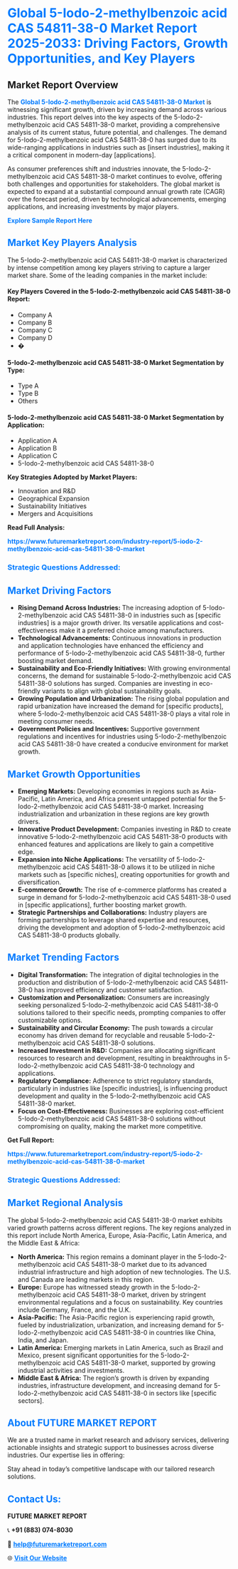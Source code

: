 <h1 style="color: #007BFF;">Global 5-Iodo-2-methylbenzoic acid CAS 54811-38-0 Market Report 2025-2033: Driving Factors, Growth Opportunities, and Key Players</h1>

<section id="overview">
<h2>Market Report Overview</h2>
<p>The <a href="https://www.futuremarketreport.com/industry-report/5-iodo-2-methylbenzoic-acid-cas-54811-38-0-market" style="color: #007BFF; text-decoration: none;"><strong>Global 5-Iodo-2-methylbenzoic acid CAS 54811-38-0 Market</strong></a> is witnessing significant growth, driven by increasing demand across various industries. This report delves into the key aspects of the 5-Iodo-2-methylbenzoic acid CAS 54811-38-0 market, providing a comprehensive analysis of its current status, future potential, and challenges. The demand for 5-Iodo-2-methylbenzoic acid CAS 54811-38-0 has surged due to its wide-ranging applications in industries such as [insert industries], making it a critical component in modern-day [applications].</p>
<p>As consumer preferences shift and industries innovate, the 5-Iodo-2-methylbenzoic acid CAS 54811-38-0 market continues to evolve, offering both challenges and opportunities for stakeholders. The global market is expected to expand at a substantial compound annual growth rate (CAGR) over the forecast period, driven by technological advancements, emerging applications, and increasing investments by major players.</p>
</section>

<section id="overview">
<p><a href="https://www.futuremarketreport.com/request-sample/reportId=119579" style="color: #007BFF; text-decoration: none;"><strong>Explore Sample Report Here</strong></a></p>
</section>

<section id="key-players">
<h2 style="color: #007BFF;">Market Key Players Analysis</h2>
<p>The 5-Iodo-2-methylbenzoic acid CAS 54811-38-0 market is characterized by intense competition among key players striving to capture a larger market share. Some of the leading companies in the market include:</p>
<h4>Key Players Covered in the 5-Iodo-2-methylbenzoic acid CAS 54811-38-0 Report:</h4>
<ul><li>Company A</li><li>Company B</li><li>Company C</li><li>Company D</li><li>�</li></ul>
<h4>5-Iodo-2-methylbenzoic acid CAS 54811-38-0 Market Segmentation by Type:</h4>
<ul><li>Type A</li><li>Type B</li><li>Others</li></ul>

<h4>5-Iodo-2-methylbenzoic acid CAS 54811-38-0 Market Segmentation by Application:</h4>
<ul><li>Application A</li><li>Application B</li><li>Application C</li><li>5-Iodo-2-methylbenzoic acid CAS 54811-38-0</li></ul>
<p><strong>Key Strategies Adopted by Market Players:</strong></p>
<ul>
<li>Innovation and R&D</li>
<li>Geographical Expansion</li>
<li>Sustainability Initiatives</li>
<li>Mergers and Acquisitions</li>
</ul>
</section>

<section>
<p><strong>Read Full Analysis: </strong></p><a href="https://www.futuremarketreport.com/industry-report/5-iodo-2-methylbenzoic-acid-cas-54811-38-0-market" style="color: #007BFF; text-decoration: none;"><strong>https://www.futuremarketreport.com/industry-report/5-iodo-2-methylbenzoic-acid-cas-54811-38-0-market</strong></a>
<h3 style="color: #007BFF;">Strategic Questions Addressed:</h3>
</section>

<section id="driving-factors">
<h2 style="color: #007BFF;">Market Driving Factors</h2>
<ul>
<li><strong>Rising Demand Across Industries:</strong> The increasing adoption of 5-Iodo-2-methylbenzoic acid CAS 54811-38-0 in industries such as [specific industries] is a major growth driver. Its versatile applications and cost-effectiveness make it a preferred choice among manufacturers.</li>
<li><strong>Technological Advancements:</strong> Continuous innovations in production and application technologies have enhanced the efficiency and performance of 5-Iodo-2-methylbenzoic acid CAS 54811-38-0, further boosting market demand.</li>
<li><strong>Sustainability and Eco-Friendly Initiatives:</strong> With growing environmental concerns, the demand for sustainable 5-Iodo-2-methylbenzoic acid CAS 54811-38-0 solutions has surged. Companies are investing in eco-friendly variants to align with global sustainability goals.</li>
<li><strong>Growing Population and Urbanization:</strong> The rising global population and rapid urbanization have increased the demand for [specific products], where 5-Iodo-2-methylbenzoic acid CAS 54811-38-0 plays a vital role in meeting consumer needs.</li>
<li><strong>Government Policies and Incentives:</strong> Supportive government regulations and incentives for industries using 5-Iodo-2-methylbenzoic acid CAS 54811-38-0 have created a conducive environment for market growth.</li>
</ul>
</section>

<section id="growth-opportunities">
<h2 style="color: #007BFF;">Market Growth Opportunities</h2>
<ul>
<li><strong>Emerging Markets:</strong> Developing economies in regions such as Asia-Pacific, Latin America, and Africa present untapped potential for the 5-Iodo-2-methylbenzoic acid CAS 54811-38-0 market. Increasing industrialization and urbanization in these regions are key growth drivers.</li>
<li><strong>Innovative Product Development:</strong> Companies investing in R&D to create innovative 5-Iodo-2-methylbenzoic acid CAS 54811-38-0 products with enhanced features and applications are likely to gain a competitive edge.</li>
<li><strong>Expansion into Niche Applications:</strong> The versatility of 5-Iodo-2-methylbenzoic acid CAS 54811-38-0 allows it to be utilized in niche markets such as [specific niches], creating opportunities for growth and diversification.</li>
<li><strong>E-commerce Growth:</strong> The rise of e-commerce platforms has created a surge in demand for 5-Iodo-2-methylbenzoic acid CAS 54811-38-0 used in [specific applications], further boosting market growth.</li>
<li><strong>Strategic Partnerships and Collaborations:</strong> Industry players are forming partnerships to leverage shared expertise and resources, driving the development and adoption of 5-Iodo-2-methylbenzoic acid CAS 54811-38-0 products globally.</li>
</ul>
</section>

<section id="trending-factors">
<h2 style="color: #007BFF;">Market Trending Factors</h2>
<ul>
<li><strong>Digital Transformation:</strong> The integration of digital technologies in the production and distribution of 5-Iodo-2-methylbenzoic acid CAS 54811-38-0 has improved efficiency and customer satisfaction.</li>
<li><strong>Customization and Personalization:</strong> Consumers are increasingly seeking personalized 5-Iodo-2-methylbenzoic acid CAS 54811-38-0 solutions tailored to their specific needs, prompting companies to offer customizable options.</li>
<li><strong>Sustainability and Circular Economy:</strong> The push towards a circular economy has driven demand for recyclable and reusable 5-Iodo-2-methylbenzoic acid CAS 54811-38-0 solutions.</li>
<li><strong>Increased Investment in R&D:</strong> Companies are allocating significant resources to research and development, resulting in breakthroughs in 5-Iodo-2-methylbenzoic acid CAS 54811-38-0 technology and applications.</li>
<li><strong>Regulatory Compliance:</strong> Adherence to strict regulatory standards, particularly in industries like [specific industries], is influencing product development and quality in the 5-Iodo-2-methylbenzoic acid CAS 54811-38-0 market.</li>
<li><strong>Focus on Cost-Effectiveness:</strong> Businesses are exploring cost-efficient 5-Iodo-2-methylbenzoic acid CAS 54811-38-0 solutions without compromising on quality, making the market more competitive.</li>
</ul>
</section>

<section>
<p><strong>Get Full Report: </strong></p><a href="https://www.futuremarketreport.com/industry-report/5-iodo-2-methylbenzoic-acid-cas-54811-38-0-market" style="color: #007BFF; text-decoration: none;"><strong>https://www.futuremarketreport.com/industry-report/5-iodo-2-methylbenzoic-acid-cas-54811-38-0-market</strong></a>
<h3 style="color: #007BFF;">Strategic Questions Addressed:</h3>
</section>


<section id="regional-analysis">
<h2 style="color: #007BFF;">Market Regional Analysis</h2>
<p>The global 5-Iodo-2-methylbenzoic acid CAS 54811-38-0 market exhibits varied growth patterns across different regions. The key regions analyzed in this report include North America, Europe, Asia-Pacific, Latin America, and the Middle East & Africa:</p>
<ul>
<li><strong>North America:</strong> This region remains a dominant player in the 5-Iodo-2-methylbenzoic acid CAS 54811-38-0 market due to its advanced industrial infrastructure and high adoption of new technologies. The U.S. and Canada are leading markets in this region.</li>
<li><strong>Europe:</strong> Europe has witnessed steady growth in the 5-Iodo-2-methylbenzoic acid CAS 54811-38-0 market, driven by stringent environmental regulations and a focus on sustainability. Key countries include Germany, France, and the U.K.</li>
<li><strong>Asia-Pacific:</strong> The Asia-Pacific region is experiencing rapid growth, fueled by industrialization, urbanization, and increasing demand for 5-Iodo-2-methylbenzoic acid CAS 54811-38-0 in countries like China, India, and Japan.</li>
<li><strong>Latin America:</strong> Emerging markets in Latin America, such as Brazil and Mexico, present significant opportunities for the 5-Iodo-2-methylbenzoic acid CAS 54811-38-0 market, supported by growing industrial activities and investments.</li>
<li><strong>Middle East & Africa:</strong> The region’s growth is driven by expanding industries, infrastructure development, and increasing demand for 5-Iodo-2-methylbenzoic acid CAS 54811-38-0 in sectors like [specific sectors].</li>
</ul>
</section>

<footer>
<h2 style="color: #007BFF;">About FUTURE MARKET REPORT</h2>
<p>We are a trusted name in market research and advisory services, delivering actionable insights and strategic support to businesses across diverse industries. Our expertise lies in offering:</p>

<p>Stay ahead in today’s competitive landscape with our tailored research solutions.</p>

<h2 style="color: #007BFF;">Contact Us:</h2>
<p><strong>FUTURE MARKET REPORT</strong></p>
<p>📞 <strong>+91 (883) 074-8030</strong></p>
<p>📧 <strong><a href="mailto:help@futuremarketreport.com" style="color: #007BFF;">help@futuremarketreport.com</a></strong></p>
<p>🌐 <strong><a href="https://www.futuremarketreport.com/" style="color: #007BFF;">Visit Our Website</a></strong></p>
</footer>
